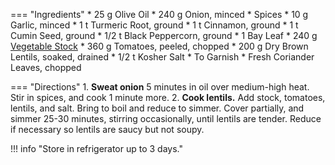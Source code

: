 === "Ingredients"
    * 25 g Olive Oil
    * 240 g Onion, minced
    * Spices
        * 10 g Garlic, minced
        * 1 t Turmeric Root, ground
        * 1 t Cinnamon, ground
        * 1 t Cumin Seed, ground
        * 1/2 t Black Peppercorn, ground
        * 1 Bay Leaf
    * 240 g [Vegetable Stock](../../soups/stocks/vegetable-stock.md)
    * 360 g Tomatoes, peeled, chopped
    * 200 g Dry Brown Lentils, soaked, drained
    * 1/2 t Kosher Salt
    * To Garnish
        * Fresh Coriander Leaves, chopped

=== "Directions"
    1. **Sweat onion** 5 minutes in oil over medium-high heat. Stir in spices, and cook 1 minute more.
    2. **Cook lentils.** Add stock, tomatoes, lentils, and salt. Bring to boil and reduce to simmer. Cover partially, and simmer 25-30 minutes, stirring occasionally, until lentils are tender. Reduce if necessary so lentils are saucy but not soupy.

!!! info "Store in refrigerator up to 3 days."

[^1]: {{ cite.bittman_how_to_cook_everything }} 431-432.
